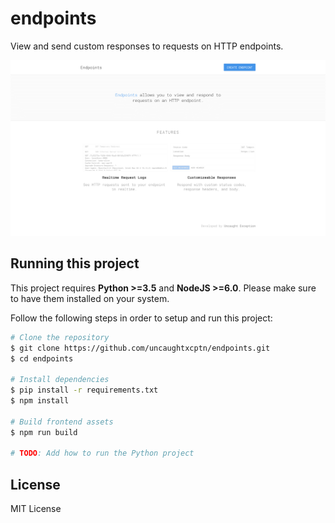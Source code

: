 # endpoints

View and send custom responses to requests on HTTP endpoints.

![endpoints](screenshot.png)


## Running this project

This project requires **Python >=3.5** and **NodeJS >=6.0**. Please make sure to have them installed on your system.

Follow the following steps in order to setup and run this project:

```bash
# Clone the repository
$ git clone https://github.com/uncaughtxcptn/endpoints.git
$ cd endpoints

# Install dependencies
$ pip install -r requirements.txt
$ npm install

# Build frontend assets
$ npm run build

# TODO: Add how to run the Python project
```


## License

MIT License
